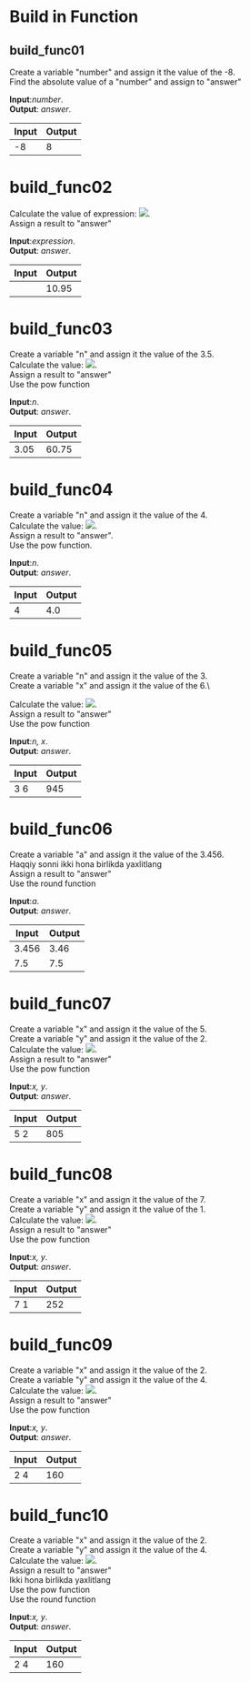 # Build in Function

## build_func01

Create a variable "number"  and assign it the value of the -8.\
Find the absolute value of a "number" and assign to  "answer" 

**Input**:*number*.\
**Output**: *answer*.

|   **Input**   |   **Output**    |
|---------------|-----------------|
|-8             |8                |

# build_func02

Calculate the value of expression:  <img src="https://latex.codecogs.com/gif.latex?\3(\frac{7}{5}-\frac{9}{4}">.\
Assign a result to "answer"

**Input**:*expression*.\
**Output**: *answer*.

|   **Input**   |   **Output**    |
|---------------|-----------------|
|               |10.95            |

# build_func03

Create a variable "n"  and assign it the value of the  3.5.\
Calculate the value:  <img src="https://latex.codecogs.com/gif.latex?\3(n+1)^{2}">.\
Assign a result to "answer"\
Use the pow function

**Input**:*n*.\
**Output**: *answer*.

|   **Input**   |   **Output**    |
|---------------|-----------------|
|3.05           |60.75            |

# build_func04

Create a variable "n"  and assign it the value of the 4.\
Calculate the value: <img src="https://latex.codecogs.com/gif.latex?\(\frac{2+n}{3})^{2}">.\
Assign a result to "answer".\
Use the pow function.

**Input**:*n*.\
**Output**: *answer*.

|   **Input**   |   **Output**    |
|---------------|-----------------|
|4              |4.0              |

# build_func05

Create a variable "n"  and assign it the value of the 3.\
Create a variable "x"  and assign it the value of the 6.\

Calculate the value: <img src="https://latex.codecogs.com/gif.latex?\x^{n}+n^{x}">.\
Assign a result to "answer"\
Use the pow function

**Input**:*n, x*.\
**Output**: *answer*.

|   **Input**   |   **Output**    |
|---------------|-----------------|
|3 6            |945              |

# build_func06

Create a variable "a"  and assign it the value of the 3.456.\
Haqqiy sonni ikki hona birlikda yaxlitlang\
Assign a result to "answer"\
Use the round function

**Input**:*a*.\
**Output**: *answer*.

|   **Input**   |   **Output**    |
|---------------|-----------------|
|3.456          |3.46             |
|7.5            |7.5             |

# build_func07

Create a variable "x"  and assign it the value of the 5.\
Create a variable "y"  and assign it the value of the 2.\
Calculate the value: <img src="https://latex.codecogs.com/gif.latex?\x^{2}+6x^{3}+3xy">.\
Assign a result to "answer"\
Use the pow function

**Input**:*x, y*.\
**Output**: *answer*.

|   **Input**   |   **Output**    |
|---------------|-----------------|
|5 2            |805              |

# build_func08

Create a variable "x"  and assign it the value of the 7.\
Create a variable "y"  and assign it the value of the 1.\
Calculate the value: <img src="https://latex.codecogs.com/gif.latex?\5x^{2}y^{3}+xy^{2}">.\
Assign a result to "answer"\
Use the pow function

**Input**:*x, y*.\
**Output**: *answer*.

|   **Input**   |   **Output**    |
|---------------|-----------------|
|7 1            |252              |

# build_func09

Create a variable "x"  and assign it the value of the 2.\
Create a variable "y"  and assign it the value of the 4.\
Calculate the value: <img src="https://latex.codecogs.com/gif.latex?\2(y^{3}+x^{2}y)">.\
Assign a result to "answer"\
Use the pow function

**Input**:*x, y*.\
**Output**: *answer*.

|   **Input**   |   **Output**    |
|---------------|-----------------|
|2 4            |160              |

# build_func10

Create a variable "x"  and assign it the value of the 2.\
Create a variable "y"  and assign it the value of the 4.\
Calculate the value: <img src="https://latex.codecogs.com/gif.latex?\3y^{\frac{1}{2}}+x^{\frac{2}{3}}">.\
Assign a result to "answer"\
Ikki hona birlikda yaxlitlang\
Use the pow function\
Use the round function

**Input**:*x, y*.\
**Output**: *answer*.

|   **Input**   |   **Output**    |
|---------------|-----------------|
|2 4            |160              |